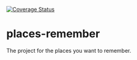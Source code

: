 [![Coverage Status](https://coveralls.io/repos/github/Sazoks/places-remember/badge.svg?branch=main)](https://coveralls.io/github/Sazoks/places-remember?branch=main)

# places-remember
The project for the places you want to remember.

